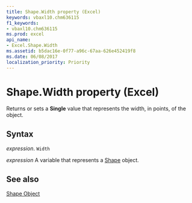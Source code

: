 ```yaml
---
title: Shape.Width property (Excel)
keywords: vbaxl10.chm636115
f1_keywords:
- vbaxl10.chm636115
ms.prod: excel
api_name:
- Excel.Shape.Width
ms.assetid: b5dac16e-0f77-a96c-67aa-626e452419f8
ms.date: 06/08/2017
localization_priority: Priority
---
```



# Shape.Width property (Excel)

Returns or sets a  **Single** value that represents the width, in points, of the object.


## Syntax

_expression_. `Width`

_expression_ A variable that represents a [Shape](./Excel.Shape.md) object.


## See also


[Shape Object](Excel.Shape.md)

